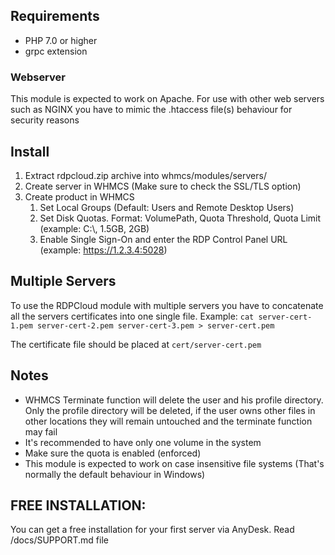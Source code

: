 ## Requirements
- PHP 7.0 or higher
- grpc extension

### Webserver
This module is expected to work on Apache.
For use with other web servers such as NGINX you have to mimic the .htaccess file(s) behaviour for security reasons

## Install
1. Extract rdpcloud.zip archive into whmcs/modules/servers/
2. Create server in WHMCS (Make sure to check the SSL/TLS option)
3. Create product in WHMCS
    1. Set Local Groups (Default: Users and Remote Desktop Users)
    2. Set Disk Quotas. Format: VolumePath, Quota Threshold, Quota Limit (example: C:\\, 1.5GB, 2GB)
    3. Enable Single Sign-On and enter the RDP Control Panel URL (example: https://1.2.3.4:5028)

## Multiple Servers
To use the RDPCloud module with multiple servers you have to concatenate all the servers certificates into one single file. Example: `cat server-cert-1.pem server-cert-2.pem server-cert-3.pem > server-cert.pem`

The certificate file should be placed at `cert/server-cert.pem`

## Notes
- WHMCS Terminate function will delete the user and his profile directory. Only the profile directory will be deleted, if the user owns other files in other locations they will remain untouched and the terminate function may fail
- It's recommended to have only one volume in the system
- Make sure the quota is enabled (enforced)
- This module is expected to work on case insensitive file systems (That's normally the default behaviour in Windows)

## FREE INSTALLATION:
You can get a free installation for your first server via AnyDesk. Read /docs/SUPPORT.md file
